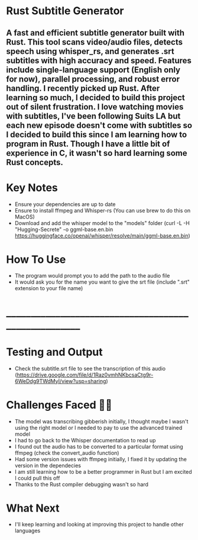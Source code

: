 # Rust Subtitle Generator
A fast and efficient subtitle generator built with Rust.
This tool scans video/audio files, detects speech using whisper_rs, and generates .srt subtitles with high accuracy and speed.
Features include single-language support (English only for now), parallel processing, and robust error handling.
I recently picked up Rust. After learning so much, I decided to build this project out of silent frustration.
I love watching movies with subtitles, I've been following Suits LA but each new episode doesn't come with subtitles
so I decided to build this since I am learning how to program in Rust. Though I have a little bit of experience in C, it wasn't so hard learning some Rust concepts.
-----------------------------------------------------------------------------------------------------------------------------
# Key Notes
* Ensure your dependencies are up to date
* Ensure to install ffmpeg and Whisper-rs (You can use brew to do this on MacOS)
* Download and add the whisper model to the "models" folder (curl -L -H "Hugging-Secrete" -o ggml-base.en.bin https://huggingface.co/openai/whisper/resolve/main/ggml-base.en.bin)

# How To Use
* The program would prompt you to add the path to the audio file
* It would ask you for the name you want to give the srt file (include ".srt" extension to your file name)
# ____________________________________________________
# Testing and Output
* Check the subtitle.srt file to see the transcription of this audio (https://drive.google.com/file/d/1Raz0vmhNKbcsaCtg9r-6WeDdg9TWdMyI/view?usp=sharing)

# Challenges Faced 🤣🤣
* The model was transcribing gibberish initially, I thought maybe I wasn't using the right model or I needed to pay to use the advanced trained model
* I had to go back to the Whisper documentation to read up
* I found out the audio has to be converted to a particular format using ffmpeg (check the convert_audio function)
* Had some version issues with ffmpeg initially, I fixed it by updating the version in the dependecies
* I am still learning how to be a better programmer in Rust but I am excited I could pull this off
* Thanks to the Rust compiler debugging wasn't so hard

# What Next
* I'll keep learning and looking at improving this project to handle other languages
